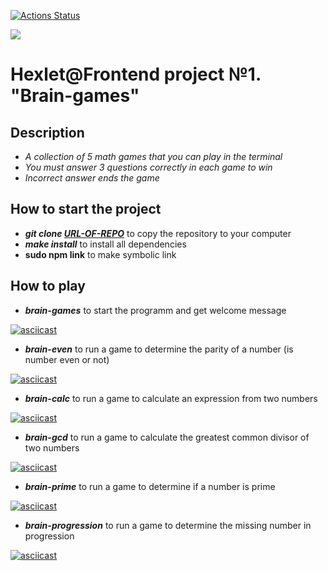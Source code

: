[![Actions Status](https://github.com/Git-EDO/frontend-project-44/workflows/hexlet-check/badge.svg)](https://github.com/Git-EDO/frontend-project-44/actions)

<a href="https://codeclimate.com/github/Git-EDO/frontend-project-44/maintainability"><img src="https://api.codeclimate.com/v1/badges/7ffae1960859769ac23e/maintainability" /></a>

# Hexlet@Frontend project №1. "Brain-games"

## Description

- *A collection of 5 math games that you can play in the terminal*
- *You must answer 3 questions correctly in each game to win*
- *Incorrect answer ends the game*

## How to start the project

- _**git clone [URL-OF-REPO](https://github.com/Git-EDO/frontend-project-44.git)**_ to copy the repository to your computer
- _**make install**_ to install all dependencies
- **sudo npm link** to make symbolic link

## How to play

- _**brain-games**_ to start the programm and get welcome message 

[![asciicast](https://asciinema.org/a/MfZhvcxOkDVPTtgnB4IKwCpwE.svg)](https://asciinema.org/a/MfZhvcxOkDVPTtgnB4IKwCpwE)

- _**brain-even**_ to run a game to determine the parity of a number (is number even or not) 

[![asciicast](https://asciinema.org/a/K5zkjD5iJuT5KcwyAsoIhn4eN.svg)](https://asciinema.org/a/K5zkjD5iJuT5KcwyAsoIhn4eN)

- _**brain-calc**_ to run a game to calculate an expression from two numbers 

[![asciicast](https://asciinema.org/a/0pjwzqUOBZZVrJYsF4XeTWbCZ.svg)](https://asciinema.org/a/0pjwzqUOBZZVrJYsF4XeTWbCZ)

- _**brain-gcd**_ to run a game to calculate the greatest common divisor of two numbers 

[![asciicast](https://asciinema.org/a/bBkGqkpv9Cw5XyAHh3lyhvX18.svg)](https://asciinema.org/a/bBkGqkpv9Cw5XyAHh3lyhvX18)

- _**brain-prime**_ to run a game to determine if a number is prime 

[![asciicast](https://asciinema.org/a/vW2byv8BHzApLAKxr4c7kqMWp.svg)](https://asciinema.org/a/vW2byv8BHzApLAKxr4c7kqMWp)

- _**brain-progression**_ to run a game to determine the missing number in progression

[![asciicast](https://asciinema.org/a/uhR777pBVBqsB7YngGnKriDDG.svg)](https://asciinema.org/a/uhR777pBVBqsB7YngGnKriDDG)

